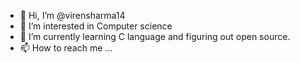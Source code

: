 - 👋 Hi, I’m @virensharma14
- 👀 I’m interested in Computer science
- 🌱 I’m currently learning C language and figuring out open source.
- 📫 How to reach me ...

<!---
virensharma14/virensharma14 is a ✨ special ✨ repository because its `README.md` (this file) appears on your GitHub profile.
You can click the Preview link to take a look at your changes.
--->
